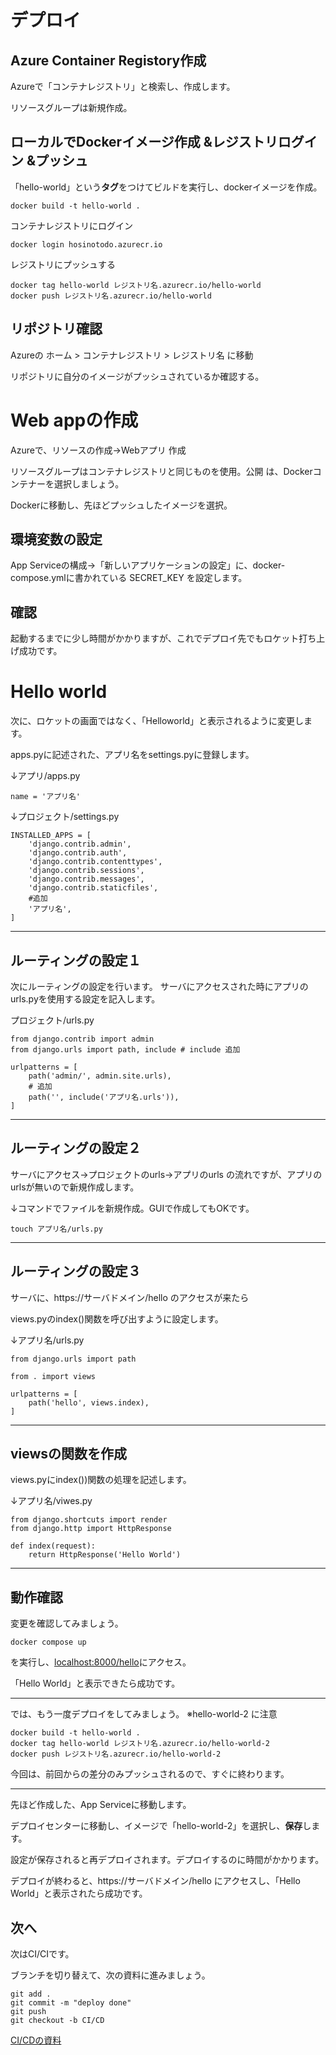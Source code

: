 #  デプロイ
## Azure Container Registory作成
Azureで「コンテナレジストリ」と検索し、作成します。

リソースグループは新規作成。

## ローカルでDockerイメージ作成 &レジストリログイン &プッシュ
「hello-world」という**タグ**をつけてビルドを実行し、dockerイメージを作成。

```
docker build -t hello-world . 
```

コンテナレジストリにログイン
```
docker login hosinotodo.azurecr.io
```

レジストリにプッシュする
```
docker tag hello-world レジストリ名.azurecr.io/hello-world
docker push レジストリ名.azurecr.io/hello-world
```

## リポジトリ確認
Azureの ホーム > コンテナレジストリ > レジストリ名  に移動

リポジトリに自分のイメージがプッシュされているか確認する。

# Web appの作成
Azureで、リソースの作成→Webアプリ 作成

リソースグループはコンテナレジストリと同じものを使用。公開 は、Dockerコンテナーを選択しましょう。

Dockerに移動し、先ほどプッシュしたイメージを選択。

## 環境変数の設定

App Serviceの構成→「新しいアプリケーションの設定」に、docker-compose.ymlに書かれている SECRET_KEY を設定します。

## 確認
起動するまでに少し時間がかかりますが、これでデプロイ先でもロケット打ち上げ成功です。


# Hello world
次に、ロケットの画面ではなく、「Helloworld」と表示されるように変更します。

apps.pyに記述された、アプリ名をsettings.pyに登録します。

↓アプリ/apps.py
```
name = 'アプリ名'
```

↓プロジェクト/settings.py
```
INSTALLED_APPS = [
    'django.contrib.admin',
    'django.contrib.auth',
    'django.contrib.contenttypes',
    'django.contrib.sessions',
    'django.contrib.messages',
    'django.contrib.staticfiles',
    #追加
    'アプリ名',
]
```

----
## ルーティングの設定１
次にルーティングの設定を行います。
サーバにアクセスされた時にアプリのurls.pyを使用する設定を記入します。

プロジェクト/urls.py
```
from django.contrib import admin
from django.urls import path, include # include 追加

urlpatterns = [
    path('admin/', admin.site.urls),
    # 追加
    path('', include('アプリ名.urls')),
]
```
----
## ルーティングの設定２
サーバにアクセス→プロジェクトのurls→アプリのurls の流れですが、アプリのurlsが無いので新規作成します。

↓コマンドでファイルを新規作成。GUIで作成してもOKです。
```
touch アプリ名/urls.py
```
----
## ルーティングの設定３
サーバに、https://サーバドメイン/hello のアクセスが来たら

views.pyのindex()関数を呼び出すように設定します。

↓アプリ名/urls.py
```
from django.urls import path

from . import views

urlpatterns = [
    path('hello', views.index),
]
```
----
## viewsの関数を作成
views.pyにindex())関数の処理を記述します。

↓アプリ名/viwes.py
```
from django.shortcuts import render
from django.http import HttpResponse

def index(request):
    return HttpResponse('Hello World')
```

----
## 動作確認
変更を確認してみましょう。

```
docker compose up
```
を実行し、[localhost:8000/hello](http://localhost:8000/hello)にアクセス。

「Hello World」と表示できたら成功です。

----
では、もう一度デプロイをしてみましょう。 ※hello-world-2 に注意
```
docker build -t hello-world .
docker tag hello-world レジストリ名.azurecr.io/hello-world-2
docker push レジストリ名.azurecr.io/hello-world-2
```
今回は、前回からの差分のみプッシュされるので、すぐに終わります。

----
先ほど作成した、App Serviceに移動します。

デプロイセンターに移動し、イメージで「hello-world-2」を選択し、**保存**します。

設定が保存されると再デプロイされます。デプロイするのに時間がかかります。

デプロイが終わると、https://サーバドメイン/hello にアクセスし、「Hello World」と表示されたら成功です。

## 次へ
次はCI/CIです。

ブランチを切り替えて、次の資料に進みましょう。
```
git add .
git commit -m "deploy done"
git push
git checkout -b CI/CD
```

[CI/CDの資料](https://github.com/takatoshiinaoka/hosino-todo/blob/CI/CD/README.md)
